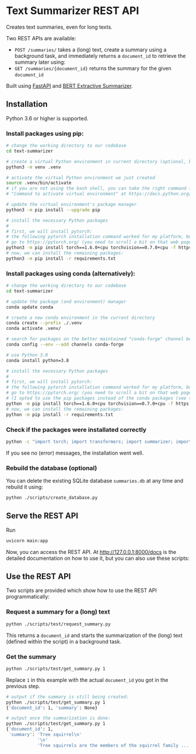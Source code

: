 # Text Summarizer REST API
Creates text summaries, even for long texts. 

Two REST APIs are available:
* `POST /summaries/` takes a (long) text, create a summary using a background task, and immediately returns a `document_id` to retrieve the summary later using:
* `GET /summaries/{document_id}` returns the summary for the given `document_id`

Built using [FastAPI](https://fastapi.tiangolo.com/) and [BERT Extractive Summarizer](https://github.com/dmmiller612/bert-extractive-summarizer).

## Installation
Python 3.6 or higher is supported.

### Install packages using pip:
```bash
# change the working directory to our codebase
cd text-summarizer

# create a virtual Python environment in current directory (optional, but recommended)
python3 -m venv .venv

# activate the virtual Python environment we just created
source .venv/bin/activate
# if you are not using the bash shell, you can take the right command from the table
# "Command to activate virtual environment" at https://docs.python.org/3/library/venv.html

# update the virtual environment's package manager
python3 -m pip install --upgrade pip

# install the necessary Python packages
#
# first, we will install pytorch:
# the following pytorch installation command worked for my platform, but it is highly recommended to
# go to https://pytorch.org/ (you need to scroll a bit on that web page) to generate the correct "pip install" command for your platform
python3 -m pip install torch==1.6.0+cpu torchvision==0.7.0+cpu -f https://download.pytorch.org/whl/torch_stable.html
# now, we can install the remaining packages:
python3 -m pip install -r requirements.txt
```

### Install packages using conda (alternatively):
```bash
# change the working directory to our codebase
cd text-summarizer

# update the package (and environment) manager
conda update conda

# create a new conda environment in the current directory
conda create --prefix ./.venv
conda activate .venv/

# search for packages on the better maintained "conda-forge" channel before using the default channel
conda config --env --add channels conda-forge

# use Python 3.8
conda install python=3.8

# install the necessary Python packages
#
# first, we will install pytorch:
# the following pytorch installation command worked for my platform, but it is highly recommended to
# go to https://pytorch.org/ (you need to scroll a bit on that web page) to generate the correct "pip install" command for your platform
# (I opted to use the pip packages instead of the conda packages (see the following lines) because it worked better for me)
python -m pip install torch==1.6.0+cpu torchvision==0.7.0+cpu -f https://download.pytorch.org/whl/torch_stable.html
# now, we can install the remaining packages:
python -m pip install -r requirements.txt
```

### Check if the packages were installated correctly
```bash
python -c "import torch; import transformers; import summarizer; import fastapi; import uvicorn; import multipart; import requests"
```

If you see no (error) messages, the installation went well.

### Rebuild the database (optional)
You can delete the existing SQLite database `summaries.db` at any time and rebuild it using:
```bash
python ./scripts/create_database.py
```

## Serve the REST API
Run
```bash
uvicorn main:app
```
Now, you can access the REST API. At http://127.0.0.1:8000/docs is the detailed documentation on how to use it, but you can also use these scripts:

## Use the REST API
Two scripts are provided which show how to use the REST API programmatically:

### Request a summary for a (long) text
```bash
python ./scripts/test/request_summary.py
```

This returns a `document_id` and starts the summarization of the (long) text (defined within the script) in a background task.

### Get the summary
```bash
python ./scripts/test/get_summary.py 1
```

Replace `1` in this example with the actual `document_id` you got in the previous step.

```bash
# output if the summary is still being created:
python ./scripts/test/get_summary.py 1
{'document_id': 1, 'summary': None}

# output once the summarization is done:
python ./scripts/test/get_summary.py 1
{'document_id': 1,
 'summary': 'Tree squirrel\n'
            '\n'
            'Tree squirrels are the members of the squirrel family ...'}

```
